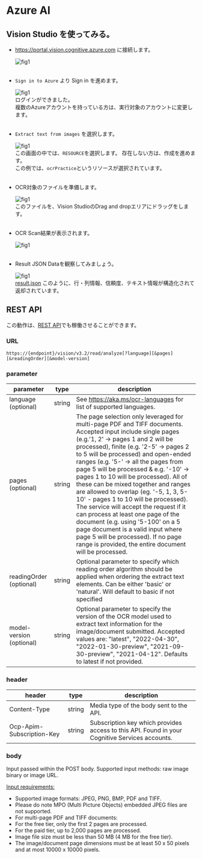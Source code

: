 # Azure AI

## Vision Studio を使ってみる。

- https://portal.vision.cognitive.azure.com に接続します。  

  ![fig1](attach/20220925182021.png)  
  <br/>

- `Sign in to Azure` より Sign in を進めます。  

  ![fig1](attach/20220925182143.png)  
  ログインができました。  
  複数のAzureアカウントを持っている方は、実行対象のアカウントに変更します。  
  <br/>

- `Extract text from images` を選択します。  

  ![fig1](attach/20220925182421.png)  
  この画面の中では、`RESOURCE`を選択します。 存在しない方は、作成を進めます。  
  この例では、`ocrPractice`というリソースが選択されています。  
  <br/>

- OCR対象のファイルを準備します。

  ![fig1](attach/20220925182639.png)  
  このファイルを、Vision StudioのDrag and dropエリアにドラッグをします。  
  <br/>

- OCR Scan結果が表示されます。  
  
  ![fig1](attach/20220925182842.png)  
  <br/>

- Result JSON Dataを観察してみましょう。  
  
  ![fig1](attach/20220925183431.png)  
  [result.json](./result.json)
  このように、行・列情報、信頼度、テキスト情報が構造化されて返却されています。  

## REST API

この動作は、[REST API](https://westus.dev.cognitive.microsoft.com/docs/services/computer-vision-v3-2/operations/5d986960601faab4bf452005)でも稼働させることができます。  

### URL

```curl
https://{endpoint}/vision/v3.2/read/analyze[?language][&pages][&readingOrder][&model-version]
```

### parameter

parameter|type|description
---|---|---
language (optional)|string|See https://aka.ms/ocr-languages for list of supported languages.
pages (optional)|string|The page selection only leveraged for multi-page PDF and TIFF documents. Accepted input include single pages (e.g.'1, 2' -> pages 1 and 2 will be processed), finite (e.g. '2-5' -> pages 2 to 5 will be processed) and open-ended ranges (e.g. '5-' -> all the pages from page 5 will be processed & e.g. '-10' -> pages 1 to 10 will be processed). All of these can be mixed together and ranges are allowed to overlap (eg. '-5, 1, 3, 5-10' - pages 1 to 10 will be processed). The service will accept the request if it can process at least one page of the document (e.g. using '5-100' on a 5 page document is a valid input where page 5 will be processed). If no page range is provided, the entire document will be processed.
readingOrder (optional)|string|Optional parameter to specify which reading order algorithm should be applied when ordering the extract text elements. Can be either 'basic' or 'natural'. Will default to basic if not specified
model-version (optional)|string|Optional parameter to specify the version of the OCR model used to extract text information for the image/document submitted. Accepted values are: "latest", "2022-04-30", "2022-01-30-preview", "2021-09-30-preview", "2021-04-12". Defaults to latest if not provided.

### header

header|type|description
---|---|---
Content-Type|string|Media type of the body sent to the API.
Ocp-Apim-Subscription-Key|string|Subscription key which provides access to this API. Found in your Cognitive Services accounts.

### body

Input passed within the POST body. Supported input methods: raw image binary or image URL.

<u>Input requirements:</u>

* Supported image formats: JPEG, PNG, BMP, PDF and TIFF.
* Please do note MPO (Multi Picture Objects) embedded JPEG files are not supported.
* For multi-page PDF and TIFF documents:
* For the free tier, only the first 2 pages are processed.
* For the paid tier, up to 2,000 pages are processed.
* Image file size must be less than 50 MB (4 MB for the free tier).
* The image/document page dimensions must be at least 50 x 50 pixels and at most 10000 x 10000 pixels.

